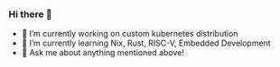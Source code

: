 ### Hi there 👋

- 🔭 I’m currently working on custom kubernetes distribution
- 🌱 I’m currently learning Nix, Rust, RISC-V, Embedded Development
- 💬 Ask me about anything mentioned above!
